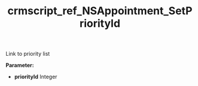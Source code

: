 ﻿---
title: crmscript_ref_NSAppointment_SetPriorityId
description: NSAppointment.SetPriorityId(Integer priorityId)
intellisense: NSAppointment.SetPriorityId
keywords: NSAppointment, GetPriorityId
so.topic: reference
---

Link to priority list

**Parameter:** 
 - **priorityId** Integer

